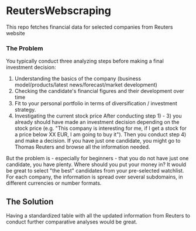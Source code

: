 # ReutersWebscraping
This repo fetches financial data for selected companies from Reuters website

### The Problem
You typically conduct three analyzing steps before making a final investment decision:
1) Understanding the basics of the company (business model/products/latest news/forecast/market development)
2) Checking the candidate's financial figures and their development over time
3) Fit to your personal portfolio in terms of diversification / investment strategy.
4) Investigating the current stock price
After conducting step 1) - 3) you already should have made an investment decision depending on the stock price (e.g. "This company is interesting for me, if I get a stock for a price below XX EUR, I am going to buy it"). Then you conduct step 4) and make a decision.
If you have just one candidate, you might go to Thomas Reuters and browse all the information needed.

But the problem is - especially for beginners - that you do not have just one candidate, you have plenty. Where should you put your money in? It would be great to select "the best" candidates from your pre-selected watchlist. For each company, the information is spread over several subdomains, in different currencies or number formats. 

## The Solution
Having a standardized table with all the updated information from Reuters to conduct further comparative analyses would be great.
